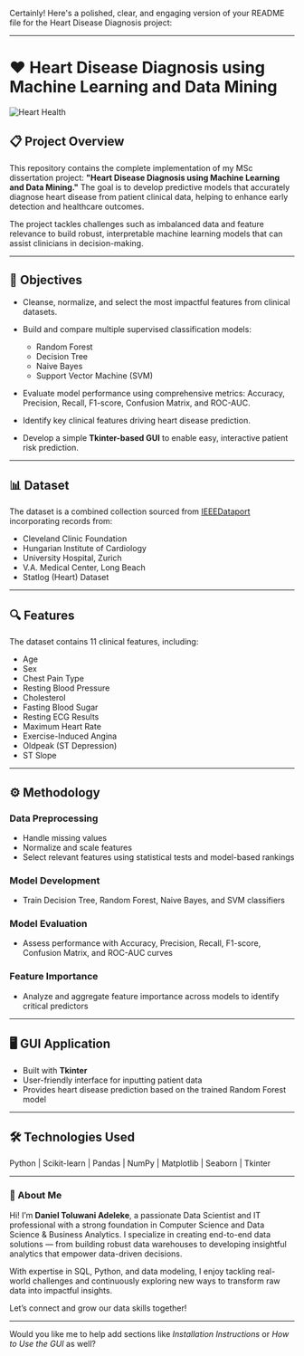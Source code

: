 Certainly! Here's a polished, clear, and engaging version of your README file for the Heart Disease Diagnosis project:

---

# ❤️ Heart Disease Diagnosis using Machine Learning and Data Mining

![Heart Health](https://www.hopkinsmedicine.org/-/media/images/health/3_-wellness/heart-health/man-heart-attack-hero.jpg?h=500\&iar=0\&mh=500\&mw=1300\&w=1297\&hash=25DCCBEDC16443AE7B040D6CA5BD6BE4)

## 📋 Project Overview

This repository contains the complete implementation of my MSc dissertation project: **"Heart Disease Diagnosis using Machine Learning and Data Mining."** The goal is to develop predictive models that accurately diagnose heart disease from patient clinical data, helping to enhance early detection and healthcare outcomes.

The project tackles challenges such as imbalanced data and feature relevance to build robust, interpretable machine learning models that can assist clinicians in decision-making.

---

## 🎯 Objectives

* Cleanse, normalize, and select the most impactful features from clinical datasets.
* Build and compare multiple supervised classification models:

  * Random Forest
  * Decision Tree
  * Naive Bayes
  * Support Vector Machine (SVM)
* Evaluate model performance using comprehensive metrics:
  Accuracy, Precision, Recall, F1-score, Confusion Matrix, and ROC-AUC.
* Identify key clinical features driving heart disease prediction.
* Develop a simple **Tkinter-based GUI** to enable easy, interactive patient risk prediction.

---

## 📊 Dataset

The dataset is a combined collection sourced from [IEEEDataport](https://ieee-dataport.org/) incorporating records from:

* Cleveland Clinic Foundation
* Hungarian Institute of Cardiology
* University Hospital, Zurich
* V.A. Medical Center, Long Beach
* Statlog (Heart) Dataset

---

## 🔍 Features

The dataset contains 11 clinical features, including:

* Age
* Sex
* Chest Pain Type
* Resting Blood Pressure
* Cholesterol
* Fasting Blood Sugar
* Resting ECG Results
* Maximum Heart Rate
* Exercise-Induced Angina
* Oldpeak (ST Depression)
* ST Slope

---

## ⚙️ Methodology

### Data Preprocessing

* Handle missing values
* Normalize and scale features
* Select relevant features using statistical tests and model-based rankings

### Model Development

* Train Decision Tree, Random Forest, Naive Bayes, and SVM classifiers

### Model Evaluation

* Assess performance with Accuracy, Precision, Recall, F1-score, Confusion Matrix, and ROC-AUC curves

### Feature Importance

* Analyze and aggregate feature importance across models to identify critical predictors

---

## 🖥️ GUI Application

* Built with **Tkinter**
* User-friendly interface for inputting patient data
* Provides heart disease prediction based on the trained Random Forest model

---

## 🛠️ Technologies Used

Python | Scikit-learn | Pandas | NumPy | Matplotlib | Seaborn | Tkinter

---

### 🌟 About Me

Hi! I’m **Daniel Toluwani Adeleke**, a passionate Data Scientist and IT professional with a strong foundation in Computer Science and Data Science & Business Analytics.
I specialize in creating end-to-end data solutions — from building robust data warehouses to developing insightful analytics that empower data-driven decisions.

With expertise in SQL, Python, and data modeling, I enjoy tackling real-world challenges and continuously exploring new ways to transform raw data into impactful insights.

Let’s connect and grow our data skills together!

---

Would you like me to help add sections like *Installation Instructions* or *How to Use the GUI* as well?
